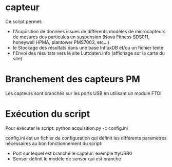 # capteur
Ce script permet:
* l'Acquisition de données issues de différents modèles de microcapteurs de mesures des particules en suspension (Nova Fitness SDS011, honeywell HPMA, plantower PMS7003, etc...)
* le Stockage des résultats dans une base InfluxDB et/ou un fichier texte
* l'Envoi des résultats vers le site Luftdaten.info (affichage sur la carte du site)


# Branchement des capteurs PM
Les capteurs sont branchés sur les ports USB en utilisant un module FTDI


# Exécution du script

Pour éxécuter le script: 
python acquisition.py -c config.ini

config.ini est un fichier de configuration qui définit les différents paramètres nécessaires au bon fonctionnement du script:
* Port sur lequel est branché le capteur: exemple ttyUSB0
* Sensor définit le modèle de sensor qui est branché
